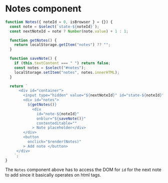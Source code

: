 # Notes component

```js
function Notes({ noteId = 0, isBrowser } = {}) {
  const note = $select(`state-${noteId}`);
  const nextNoteId = note ? Number(note.value) + 1 : 1;

  function getNotes() {
    return localStorage.getItem("notes") ?? "";
  }

  function saveNote() {
    if (this.textContent === " ") return false;
    const notes = $select("#notes");
    localStorage.setItem("notes", notes.innerHTML);
  }

  return `
      <div id="container">
        <input type="hidden" value="${nextNoteId}" id="state-${noteId}">
        <div id="notes">
          ${getNotes()}
            <div
              id="note-${noteId}"
              onblur="${saveNote()}"
              contenteditable=""
            > Note placeholder</div>
        </div>
        <button
          onclick="$render(Notes)"
        > Add note </button>
     </div>
    `;
}
```

The `Notes` component above has to access the DOM for `id` for the next note to add since it basically operates on html tags.
